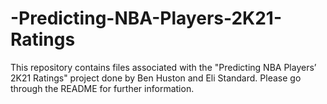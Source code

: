# -Predicting-NBA-Players-2K21-Ratings
This repository contains files associated with the "Predicting NBA Players’ 2K21 Ratings" project done by Ben Huston and Eli Standard. Please go through the README for further information. 
